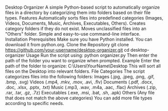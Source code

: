 Desktop Organizer
A simple Python-based script to automatically organize files in a directory by categorizing them into folders based on their file types.
Features
Automatically sorts files into predefined categories (Images, Videos, Documents, Music, Archives, Executables, Others).
Creates category folders if they do not exist.
Moves unclassified files into an "Others" folder.
Simple and easy-to-use command-line interface.
Installation
Prerequisites
Make sure you have Python installed. You can download it from python.org.
Clone the Repository
git clone https://github.com/your-username/desktop-organizer.git
cd desktop-organizer
Usage
Run the script using:
python organizer.py
Then enter the path of the folder you want to organize when prompted.
Example
Enter the path of the folder to organize: C:\Users\YourName\Desktop
This will sort all files on the Desktop into relevant folders.
File Categories
The script categorizes files into the following folders:
Images (.jpg, .jpeg, .png, .gif, .bmp, .svg)
Videos (.mp4, .mkv, .mov, .avi, .flv)
Documents (.pdf, .docx, .doc, .xlsx, .pptx, .txt)
Music (.mp3, .wav, .m4a, .aac, .flac)
Archives (.zip, .rar, .tar, .gz, .7z)
Executables (.exe, .msi, .bat, .sh, .apk)
Others (Any file that does not match the above categories)
You can add more file types according to specific needs.
